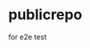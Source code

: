 # publicrepo
for e2e test













































































































































































































































































































































































































































































































































































































































































































































































































































































































































































































































































































































































































































































































































































































































































































































































































































































































































































































































































































































































































































































































































































































































































































































































































































































































































































































































































































































































































































































































































































































































































































































































































































































































































































































































































































































































































































































































